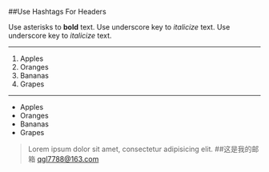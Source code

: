 ##Use Hashtags For Headers

Use asterisks to **bold** text.
Use underscore key to _italicize_ text.
Use underscore key to *italicize* text.


---------
1. Apples
2. Oranges
3. Bananas
4. Grapes

--------
- Apples
- Oranges
- Bananas
- Grapes

>Lorem ipsum dolor sit amet, consectetur adipisicing elit. 
##这是我的邮箱
<qgl7788@163.com>
